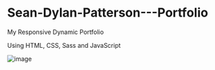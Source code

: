 # Sean-Dylan-Patterson---Portfolio
My Responsive Dynamic Portfolio

Using HTML, CSS, Sass and JavaScript

![image](https://user-images.githubusercontent.com/74496368/189855866-e6168fd9-65ea-473f-a838-b898e444a77a.png)
